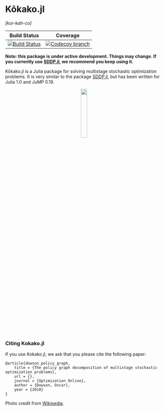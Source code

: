 # Kōkako.jl
*\[kor-kah-co\]*

| **Build Status** | **Coverage** |
|:--------------------:|:----------------:|
| [![Build Status][build-img]][build-url] | [![Codecov branch][codecov-img]][codecov-url]


[build-img]: https://travis-ci.com/odow/Kokako.jl.svg?branch=master
[build-url]: https://travis-ci.com/odow/Kokako.jl

[codecov-img]: https://codecov.io/github/odow/Kokako.jl/coverage.svg?branch=master
[codecov-url]: https://codecov.io/github/odow/Kokako.jl?branch=master

__Note: this package is under active development. Things may change. If you currently use 
[SDDP.jl](https://github.com/odow/SDDP.jl), we recommend you keep using it.__

Kōkako.jl is a Julia package for solving multistage stochastic optimization
problems. It is very similar to the package [SDDP.jl](https://github.com/odow/SDDP.jl),
but has been written for Julia 1.0 and JuMP 0.19.

<p align="center">
  <img width="20%" src="https://upload.wikimedia.org/wikipedia/commons/a/a2/K%C5%8Dkako.jpg">
</p>

### Citing Kokako.jl

If you use Kokako.jl, we ask that you please cite the following paper:
```
@article{dowson_policy_graph,
	title = {The policy graph decomposition of multistage stochastic optimization problems},
	url = {},
	journal = {Optimization Online},
	author = {Dowson, Oscar},
	year = {2018}
}
```
Photo credit from [Wikipedia](https://en.wikipedia.org/wiki/K%c5%8dkako#/media/File:K%C5%8Dkako.jpg).
